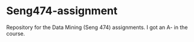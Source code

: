# Seng474-assignment
Repository for the Data Mining (Seng 474) assignments. I got an A- in the course. 
